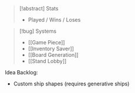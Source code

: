 >[!abstract] Stats
>- Played / Wins / Loses

>[!bug] Systems
>- [[Game Piece]]
>- [[Inventory Saver]]
>- [[Board Generation]]
>- [[Stand Lobby]]

Idea Backlog:
- Custom ship shapes (requires generative ships)